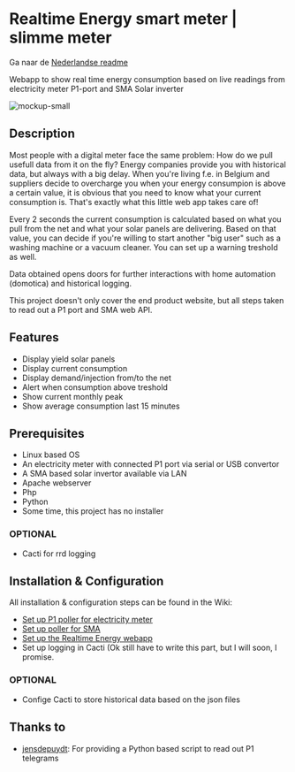 # Realtime Energy smart meter | slimme meter

Ga naar de [Nederlandse readme](https://github.com/stubbornbe/realtime-energy/blob/main/README.nl.md)

Webapp to show real time energy consumption based on live readings from electricity meter P1-port and SMA Solar inverter

![mockup-small](https://github.com/user-attachments/assets/fb0771be-82e6-452d-bec4-2a595e65fb29)

## Description
Most people with a digital meter face the same problem: How do we pull usefull data from it on the fly? Energy companies provide you with historical data, but always with a big delay. When you're living f.e. in Belgium and suppliers decide to overcharge you when your energy consumpion is above a certain value, it is obvious that you need to know what your current consumption is. That's exactly what this little web app takes care of!

Every 2 seconds the current consumption is calculated based on what you pull from the net and what your solar panels are delivering.
Based on that value, you can decide if you're willing to start another "big user" such as a washing machine or a vacuum cleaner.
You can set up a warning treshold as well.

Data obtained opens doors for further interactions with home automation (domotica) and historical logging.

This project doesn't only cover the end product website, but all steps taken to read out a P1 port and SMA web API.

## Features

- Display yield solar panels
- Display current consumption
- Display demand/injection from/to the net
- Alert when consumption above treshold
- Show current monthly peak
- Show average consumption last 15 minutes

## Prerequisites

- Linux based OS
- An electricity meter with connected P1 port via serial or USB convertor
- A SMA based solar invertor available via LAN
- Apache webserver
- Php
- Python
- Some time, this project has no installer

### OPTIONAL

- Cacti for rrd logging

## Installation & Configuration

All installation & configuration steps can be found in the Wiki:

- [Set up P1 poller for electricity meter](https://github.com/stubbornbe/realtime-energy/wiki/Set-up-P1-poller-for-electricity-meter)
- [Set up poller for SMA](https://github.com/stubbornbe/realtime-energy/wiki/Set-up-poller-for-SMA)
- [Set up the Realtime Energy webapp](https://github.com/stubbornbe/realtime-energy/wiki/Set-up-the-Realtime-Energy-webapp)
- Set up logging in Cacti (Ok still have to write this part, but I will soon, I promise.

### OPTIONAL

- Confige Cacti to store historical data based on the json files

## Thanks to
- [jensdepuydt](https://github.com/jensdepuydt/belgian_digitalmeter_p1): For providing a Python based script to read out P1 telegrams

